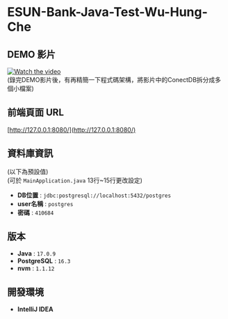 # ESUN-Bank-Java-Test-Wu-Hung-Che

## DEMO 影片
[![Watch the video](https://img.youtube.com/vi/pPNip_rDih4/0.jpg)](https://www.youtube.com/watch?v=pPNip_rDih4) <br>
(錄完DEMO影片後，有再精簡一下程式碼架構，將影片中的ConectDB拆分成多個小檔案)

## 前端頁面 URL
[http://127.0.0.1:8080/](http://127.0.0.1:8080/)

## 資料庫資訊
(以下為預設值)<br>
(可於 `MainApplication.java` 13行~15行更改設定)

- **DB位置** : `jdbc:postgresql://localhost:5432/postgres`
- **user名稱** : `postgres`
- **密碼** : `410684`

## 版本
- **Java** : `17.0.9`
- **PostgreSQL** : `16.3`
- **nvm** : `1.1.12`

## 開發環境
- **IntelliJ IDEA**
